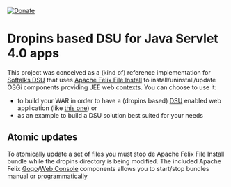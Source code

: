 [![Donate](https://img.shields.io/badge/Donate-PayPal-green.svg)](https://www.paypal.com/donate/?business=7JXD6EDFHXF5C&no_recurring=0&item_name=To+allow+the+development%2C+maintenance+and+evolution+of+a+kind+of+software+that+can+only+exist+in+this+way&currency_code=USD)
# Dropins based DSU for Java Servlet 4.0 apps
This project was conceived as a (kind of) reference implementation for [Softalks DSU](https://github.com/softalks/dsu.http) that uses [Apache Felix File Install](https://felix.apache.org/documentation/subprojects/apache-felix-file-install.html) to install/uninstall/update OSGi components providing JEE web contexts. You can choose to use it:
* to build your WAR in order to have a (dropins based) [DSU](https://en.wikipedia.org/wiki/Dynamic_software_updating) enabled web application (like [this one](https://github.com/softalks/dsu.example)) or
* as an example to build a DSU solution best suited for your needs
## Atomic updates
To atomically update a set of files you must stop de Apache Felix File Install bundle while the dropins directory is being modified. The included Apache Felix [Gogo](https://felix.apache.org/documentation/subprojects/apache-felix-gogo.html)/[Web Console](https://felix.apache.org/documentation/subprojects/apache-felix-web-console.html) components allows you to start/stop bundles manual or [programmatically](https://felix.apache.org/documentation/subprojects/apache-felix-web-console/web-console-restful-api.html)

